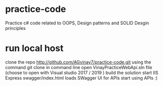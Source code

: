 # practice-code
Practice c# code related to OOPS, Design patterns and SOLID Desgin principles

# run local host
 clone the repo http://github.com/AGvinay7/practice-code.git  using the command git clone in command line 
 open VinayPracticeWebApi.sln file (choose to open with Visual studio 2017 / 2019  )
 build the solution 
 start  IIS Express 
 swagger/index.html loads SWagger UI for APIs
 start using APIs :)
